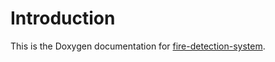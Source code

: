 # Introduction

This is the Doxygen documentation for [fire-detection-system].

[fire-detection-system]: https://github.com/nmpluta/fire-detection-system
